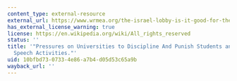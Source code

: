 ```yaml
---
content_type: external-resource
external_url: https://www.wrmea.org/the-israel-lobby-is-it-good-for-the-us-is-it-good-for-israel/pressures-on-universities-to-%C2%ADdiscipline-and-punish-students-and-faculty-for-speech-activities.html
has_external_license_warning: true
license: https://en.wikipedia.org/wiki/All_rights_reserved
status: ''
title: '"Pressures on Universities to Discipline And Punish Students and Faculty for
  Speech Activities."'
uid: 10bfbd73-0733-4e86-a7b4-d05d53c65a9b
wayback_url: ''
---
```

